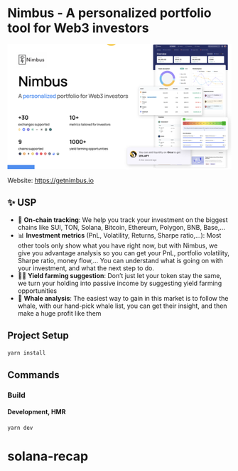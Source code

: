 # Nimbus - A personalized portfolio tool for Web3 investors

![Nimubs architecture](./doc/intro.png)

Website: https://getnimbus.io

## ✨ USP

- 👀 **On-chain tracking**: We help you track your investment on the biggest chains like SUI, TON, Solana, Bitcoin, Ethereum, Polygon, BNB, Base,...
- 📊 **Investment metrics** (PnL, Volatility, Returns, Sharpe ratio,…): Most other tools only show what you have right now, but with Nimbus, we give you advantage analysis so you can get your PnL, portfolio volatility, Sharpe ratio, money flow,… You can understand what is going on with your investment, and what the next step to do.
- 👩‍🌾 **Yield farming suggestion**: Don’t just let your token stay the same, we turn your holding into passive income by suggesting yield farming opportunities
- 🐳 **Whale analysis**: The easiest way to gain in this market is to follow the whale, with our hand-pick whale list, you can get their insight, and then make a huge profit like them

## Project Setup

```sh
yarn install
```

## Commands

### Build

#### Development, HMR

```sh
yarn dev
```
# solana-recap

